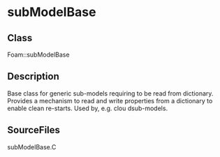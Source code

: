 # subModelBase 
## Class
Foam::subModelBase

## Description
Base class for generic sub-models requiring to be read from dictionary.
Provides a mechanism to read and write properties from a dictionary to
enable clean re-starts.  Used by, e.g. clou dsub-models.

## SourceFiles
subModelBase.C

